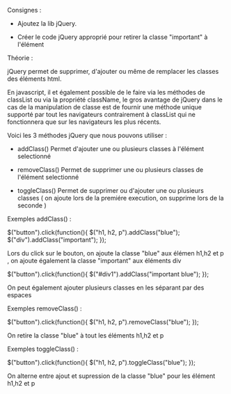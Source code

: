 Consignes :

- Ajoutez la lib jQuery.

- Créer le code jQuery approprié pour retirer la classe "important" à l'élément <p>

 Théorie :

 jQuery permet de supprimer, d'ajouter ou même de remplacer les classes des éléments html.

 En javascript, il et également possible de le faire via les méthodes de classList ou via la propriété className, le gros
 avantage de jQuery dans le cas de la manipulation de classe est de fournir une méthode unique supporté par tout les
 navigateurs contrairement à classList qui ne fonctionnera que sur les navigateurs les plus récents.

 Voici les 3 méthodes jQuery que nous pouvons utiliser :

 - addClass()
 Permet d'ajouter une ou plusieurs classes à l'élément selectionné

 - removeClass()
 Permet de supprimer une ou plusieurs classes de l'élément selectionné

 - toggleClass()
 Permet de supprimer ou d'ajouter une ou plusieurs classes ( on ajoute lors de la  premiére execution, on supprime lors
  de la seconde )


 Exemples addClass() :

 $("button").click(function(){
     $("h1, h2, p").addClass("blue");
     $("div").addClass("important");
 });

 Lors du click sur le bouton, on ajoute la classe "blue" aux élémen h1,h2 et p , on ajoute également la classe "important"
 aux éléments div


 $("button").click(function(){
     $("#div1").addClass("important blue");
 });


On peut également ajouter plusieurs classes en les séparant par des espaces



Exemples removeClass() :

$("button").click(function(){
    $("h1, h2, p").removeClass("blue");
});

On retire la classe "blue" à tout les éléments h1,h2 et p



Exemples toggleClass() :

$("button").click(function(){
    $("h1, h2, p").toggleClass("blue");
});


On alterne entre ajout et supression de la classe "blue" pour les élément h1,h2 et p

